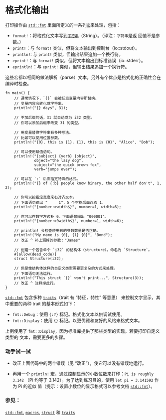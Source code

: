 # 格式化输出

打印操作由 [`std::fmt`][fmt] 里面所定义的一系列[`宏`][macros]来处理，包括：

* `format!`：将格式化文本写到[`字符串`][string]（String）。（译注：`字符串`是返
回值不是参数。）
* `print!`：与 `format!` 类似，但将文本输出到控制台（io::stdout）。
* `println!`: 与 `print!` 类似，但输出结果追加一个换行符。
* `eprint!`：与 `format!` 类似，但将文本输出到标准错误（io::stderr）。
* `eprintln!`：与 `eprint!` 类似，但输出结果追加一个换行符。

这些宏都以相同的做法解析（parse）文本。另外有个优点是格式化的正确性会在编译时检查。

```rust,editable,ignore,mdbook-runnable
fn main() {
    // 通常情况下，`{}` 会被任意变量内容所替换。
    // 变量内容会转化成字符串。
    println!("{} days", 31);

    // 不加后缀的话，31 就自动成为 i32 类型。
    // 你可以添加后缀来改变 31 的类型。

    // 用变量替换字符串有多种写法。
    // 比如可以使用位置参数。
    println!("{0}, this is {1}. {1}, this is {0}", "Alice", "Bob");

    // 可以使用赋值语句。
    println!("{subject} {verb} {object}",
             object="the lazy dog",
             subject="the quick brown fox",
             verb="jumps over");

    // 可以在 `:` 后面指定特殊的格式。
    println!("{} of {:b} people know binary, the other half don't", 1, 2);

    // 你可以按指定宽度来右对齐文本。
    // 下面语句输出 "     1"，5 个空格后面连着 1。
    println!("{number:>width$}", number=1, width=6);

    // 你可以在数字左边补 0。下面语句输出 "000001"。
    println!("{number:>0width$}", number=1, width=6);

    // println! 会检查使用到的参数数量是否正确。
    println!("My name is {0}, {1} {0}", "Bond");
    // 改正 ^ 补上漏掉的参数："James"

    // 创建一个包含单个 `i32` 的结构体（structure）。命名为 `Structure`。
    #[allow(dead_code)]
    struct Structure(i32);

    // 但是像结构体这样的自定义类型需要更复杂的方式来处理。
    // 下面语句无法运行。
    println!("This struct `{}` won't print...", Structure(3));
    // 改正 ^ 注释掉此行。
}
```

[`std::fmt`][fmt] 包含多种 [`traits`][traits]（trait 有 “特征，特性” 等意思）
来控制文字显示，其中重要的两种 trait 的基本形式如下：

* `fmt::Debug`：使用 `{:?}` 标记。格式化文本以供调试使用。
* `fmt::Display`：使用 `{}` 标记。以更优雅和友好的风格来格式文本。

上例使用了 `fmt::Display`，因为标准库提供了那些类型的实现。若要打印自定义类型的
文本，需要更多的步骤。

### 动手试一试

 * 改正上面代码中的两个错误（见 “改正”），使它可以没有错误地运行。

 * 再用一个 `println!` 宏，通过控制显示的小数位数来打印：`Pi is roughly 3.142`
 （Pi 约等于 3.142）。为了达到练习目的，使用 `let pi = 3.141592` 作为 Pi 的近似
 值（提示：设置小数位的显示格式可以参考文档 [`std::fmt`][fmt]）。

### 参见：

[`std::fmt`][fmt], [`macros`][macros], [`struct`][structs] 和 [`traits`][traits]

[fmt]: http://doc.rust-lang.org/std/fmt/
[macros]: ./macros.html
[string]: ./std/str.html
[structs]: ./custom_types/structs.html
[traits]: ./trait.html
